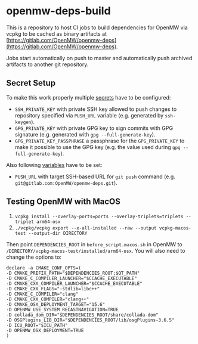 # openmw-deps-build

This is a repository to host CI jobs to build dependencies for OpenMW via vcpkg to be cached as binary artifacts at [https://gitlab.com/OpenMW/openmw-deps](https://gitlab.com/OpenMW/openmw-deps).

Jobs start automatically on push to master and automatically push archived artifacts to another git repository.

## Secret Setup

To make this work properly multiple [secrets](https://docs.github.com/en/actions/security-guides/using-secrets-in-github-actions) have to be configured:

* `SSH_PRIVATE_KEY` with private SSH key allowed to push changes to repository specified via `PUSH_URL` variable (e.g. generated by `ssh-keygen`).
* `GPG_PRIVATE_KEY` with private GPG key to sign commits with GPG signature (e.g. generated with `gpg --full-generate-key`).
* `GPG_PRIVATE_KEY_PASSPHRASE` a passphrase for the `GPG_PRIVATE_KEY` to make it possible to use the GPG key (e.g. the value used during `gpg --full-generate-key`).

Also following [variables](https://docs.github.com/en/actions/learn-github-actions/variables) have to be set:

* `PUSH_URL` with target SSH-based URL for `git push` command (e.g. `git@gitlab.com:OpenMW/openmw-deps.git`).

## Testing OpenMW with MacOS

1. `vcpkg install --overlay-ports=ports --overlay-triplets=triplets --triplet arm64-osx`
1. `./vcpkg/vcpkg export --x-all-installed --raw --output vcpkg-macos-test --output-dir DIRECTORY`

Then point `DEPENDENCIES_ROOT` in `before_script.macos.sh` in OpenMW to `/DIRECTORY/vcpkg-macos-test/installed/arm64-osx`. You will also need to change the options to:

```
declare -a CMAKE_CONF_OPTS=(
-D CMAKE_PREFIX_PATH="$DEPENDENCIES_ROOT;$QT_PATH"
-D CMAKE_C_COMPILER_LAUNCHER="$CCACHE_EXECUTABLE"
-D CMAKE_CXX_COMPILER_LAUNCHER="$CCACHE_EXECUTABLE"
-D CMAKE_CXX_FLAGS="-stdlib=libc++"
-D CMAKE_C_COMPILER="clang"
-D CMAKE_CXX_COMPILER="clang++"
-D CMAKE_OSX_DEPLOYMENT_TARGET="15.6"
-D OPENMW_USE_SYSTEM_RECASTNAVIGATION=TRUE
-D collada_dom_DIR="$DEPENDENCIES_ROOT/share/collada-dom"
-D OSGPlugins_LIB_DIR="$DEPENDENCIES_ROOT/lib/osgPlugins-3.6.5"
-D ICU_ROOT="$ICU_PATH"
-D OPENMW_OSX_DEPLOYMENT=TRUE
)
```
